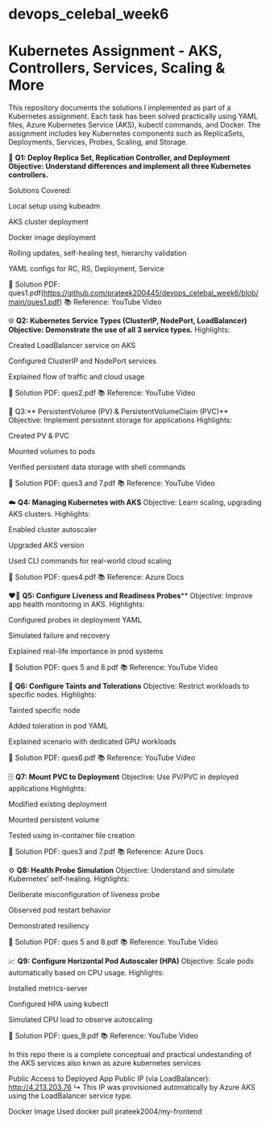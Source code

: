 # devops_celebal_week6
# Kubernetes Assignment - AKS, Controllers, Services, Scaling & More
This repository documents the solutions I implemented as part of a Kubernetes assignment. Each task has been solved practically using YAML files, Azure Kubernetes Service (AKS), kubectl commands, and Docker. The assignment includes key Kubernetes components such as ReplicaSets, Deployments, Services, Probes, Scaling, and Storage.

🔧  ****Q1: Deploy Replica Set, Replication Controller, and Deployment**
Objective: Understand differences and implement all three Kubernetes controllers.**

Solutions Covered:

Local setup using kubeadm

AKS cluster deployment

Docker image deployment

Rolling updates, self-healing test, hierarchy validation

YAML configs for RC, RS, Deployment, Service

📄 Solution PDF: ques1.pdf(https://github.com/prateek200445/devops_celebal_week6/blob/main/ques1.pdf)
📚 Reference: YouTube Video

🌐 ****Q2: Kubernetes Service Types (ClusterIP, NodePort, LoadBalancer)**
Objective: Demonstrate the use of all 3 service types.**
Highlights:

Created LoadBalancer service on AKS

Configured ClusterIP and NodePort services

Explained flow of traffic and cloud usage

📄 Solution PDF: ques2.pdf
📚 Reference: YouTube Video

💾   Q3:** PersistentVolume (PV) & PersistentVolumeClaim (PVC)**
Objective: Implement persistent storage for applications
Highlights:

Created PV & PVC

Mounted volumes to pods

Verified persistent data storage with shell commands

📄 Solution PDF: ques3 and 7.pdf
📚 Reference: YouTube Video

☁️ **Q4: Managing Kubernetes with AKS**
Objective: Learn scaling, upgrading AKS clusters.
Highlights:

Enabled cluster autoscaler

Upgraded AKS version

Used CLI commands for real-world cloud scaling

📄 Solution PDF: ques4.pdf
📚 Reference: Azure Docs

❤️‍🔥  **Q5: Configure Liveness and Readiness Probes****
Objective: Improve app health monitoring in AKS.
Highlights:

Configured probes in deployment YAML

Simulated failure and recovery

Explained real-life importance in prod systems

📄 Solution PDF: ques 5 and 8.pdf
📚 Reference: YouTube Video

🧭 **Q6: Configure Taints and Tolerations**
Objective: Restrict workloads to specific nodes.
Highlights:

Tainted specific node

Added toleration in pod YAML

Explained scenario with dedicated GPU workloads

📄 Solution PDF: ques6.pdf
📚 Reference: YouTube Video

🗄️ **Q7: Mount PVC to Deployment**
Objective: Use PV/PVC in deployed applications
Highlights:

Modified existing deployment

Mounted persistent volume

Tested using in-container file creation

📄 Solution PDF: ques3 and 7.pdf
📚 Reference: Azure Docs

⚙️ **Q8: Health Probe Simulation**
Objective: Understand and simulate Kubernetes’ self-healing.
Highlights:

Deliberate misconfiguration of liveness probe

Observed pod restart behavior

Demonstrated resiliency

📄 Solution PDF: ques 5 and 8.pdf
📚 Reference: YouTube Video

📈 **Q9: Configure Horizontal Pod Autoscaler (HPA)**
Objective: Scale pods automatically based on CPU usage.
Highlights:

Installed metrics-server

Configured HPA using kubectl

Simulated CPU load to observe autoscaling

📄 Solution PDF: ques_9.pdf
📚 Reference: YouTube Video

In this repo there is a complete conceptual and practical undestanding of the AKS services also knwn as azure kubernetes services

Public Access to Deployed App
Public IP (via LoadBalancer):
http://4.213.203.76
↳ This IP was provisioned automatically by Azure AKS using the LoadBalancer service type.

Docker Image Used
docker pull prateek2004/my-frontend

